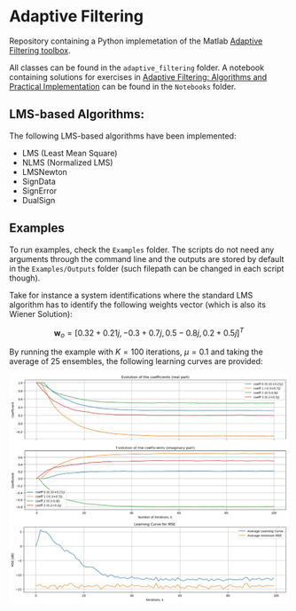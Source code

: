 # Adaptive Filtering

Repository containing a Python implemetation of the Matlab [Adaptive Filtering toolbox](http://www.mathworks.com/matlabcentral/fileexchange/3582-adaptive-filtering). 

All classes can be found in the `adaptive_filtering` folder. A notebook containing solutions for exercises in [Adaptive Filtering: Algorithms and Practical Implementation](https://www.springer.com/gp/book/9781461441052) can be found in the `Notebooks` folder. 

## LMS-based Algorithms: 

The following LMS-based algorithms have been implemented:

- LMS (Least Mean Square)
- NLMS (Normalized LMS)
- LMSNewton
- SignData
- SignError
- DualSign

## Examples 

To run examples, check the `Examples` folder. The scripts do not need any arguments through the command line and the outputs are stored by default in the `Examples/Outputs` folder (such filepath can be changed in each script though). 

Take for instance a system identifications where the standard LMS algorithm has to identify the following weights vector (which is also its Wiener Solution): 

$$ \textbf{w}_o = [0.32+0.21j,-0.3+0.7j,0.5-0.8j,0.2+0.5j]^T$$

By running the example with $K = 100$ iterations, $\mu = 0.1$ and taking the average of $25$ ensembles, the following learning curves are provided:

<img src="./Examples/Outputs/LMS_coef_evolution.jpg" style="float: left; margin-right: 10px;" />

<img src="./Examples/Outputs/LMS_learning_curve.jpg" style="float: left; margin-right: 6px;" />


